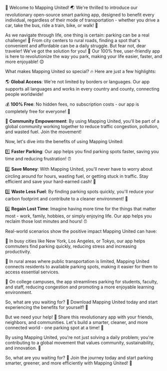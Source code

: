 🎉 Welcome to Mapping United! 🌏 We're thrilled to introduce our revolutionary open-source smart parking app, designed to benefit every individual, regardless of their mode of transportation - whether you drive a car, take the bus, ride a train, bike, or walk! 💨

As we navigate through life, one thing is certain: parking can be a real challenge! 🤯 From city centers to rural roads, finding a spot that's convenient and affordable can be a daily struggle. But fear not, dear traveler! We've got the solution for you! 🚀 Our 100% free, user-friendly app is here to revolutionize the way you park, making your life easier, faster, and more enjoyable! 😊

What makes Mapping United so special? 🔥 Here are just a few highlights:

🌎 **Global Access**: We're not limited by borders or languages. Our app supports all languages and works in every country and county, connecting people worldwide!

💰 **100% Free**: No hidden fees, no subscription costs - our app is completely free for everyone! 💸

🌟 **Community Empowerment**: By using Mapping United, you'll be part of a global community working together to reduce traffic congestion, pollution, and wasted fuel. Join the movement!

Now, let's dive into the benefits of using Mapping United:

1️⃣ **Faster Parking**: Our app helps you find parking spots faster, saving you time and reducing frustration! ⏰

2️⃣ **Save Money**: With Mapping United, you'll never have to worry about circling around for hours, wasting fuel, or getting stuck in traffic. Stay efficient and save your hard-earned cash! 💸

3️⃣ **Waste Less Fuel**: By finding parking spots quickly, you'll reduce your carbon footprint and contribute to a cleaner environment! 🌿

4️⃣ **Regain Lost Time**: Imagine having more time for the things that matter most - work, family, hobbies, or simply enjoying life. Our app helps you reclaim those lost minutes and hours! ⏰

Real-world scenarios show the positive impact Mapping United can have:

📍 In busy cities like New York, Los Angeles, or Tokyo, our app helps commuters find parking quickly, reducing stress and increasing productivity.

🌳 In rural areas where public transportation is limited, Mapping United connects residents to available parking spots, making it easier for them to access essential services.

🚌 On college campuses, the app streamlines parking for students, faculty, and staff, reducing congestion and promoting a more enjoyable learning environment.

So, what are you waiting for? 🤔 Download Mapping United today and start experiencing the benefits for yourself! 📲

But we need your help! 🤝 Share this revolutionary app with your friends, neighbors, and communities. Let's build a smarter, cleaner, and more connected world - one parking spot at a time! 🌟

By using Mapping United, you're not just solving a daily problem; you're contributing to a global movement that values community, sustainability, and innovation. 💪

So, what are you waiting for? 🤔 Join the journey today and start parking smarter, greener, and more efficiently with Mapping United! 🚀
